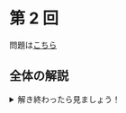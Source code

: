 ﻿---
layout: default
parent: 模試テロ
has_children: true
summary:
published: false
---

# 第 2 回

問題は[こちら](https://kampachi-dev.github.io/mathterro/examterro/pdf/examterro_02.pdf)

## 全体の解説

<details markdown="1">
<summary>解き終わったら見ましょう！</summary>

前回に続いて難易度は控えめです。基礎基本を身に付けましょう。

難易度と目標解答時間は以下の表の通りです。A 問題と B 問題は必ず復習しましょう。(全部でした)

||難易度|目標(分)|
|:--|:-:|:-:|
|【1】(1)|A|5|
|【1】(2)|A|5|
|【2】(1)|A|5|
|【2】(2)|B|10|
|【3】|B+|20|
|【4】(1)|A|5|
|【4】(2)|A+|10|
|【5】|B|20|

</details>
